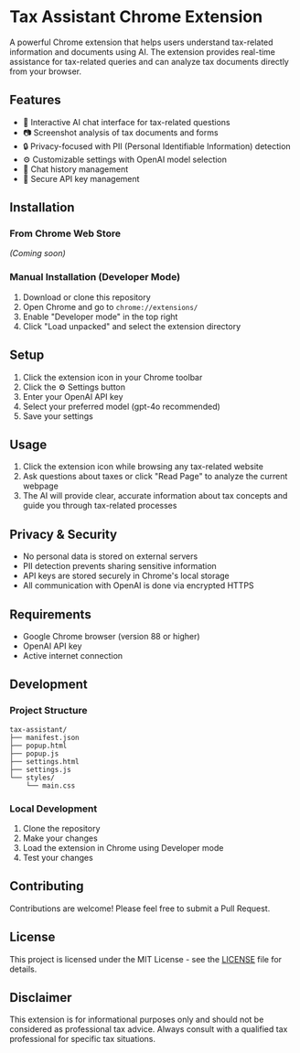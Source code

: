 # Tax Assistant Chrome Extension

A powerful Chrome extension that helps users understand tax-related information and documents using AI. The extension provides real-time assistance for tax-related queries and can analyze tax documents directly from your browser.

## Features

- 💬 Interactive AI chat interface for tax-related questions
- 📷 Screenshot analysis of tax documents and forms
- 🔒 Privacy-focused with PII (Personal Identifiable Information) detection
- ⚙️ Customizable settings with OpenAI model selection
- 📝 Chat history management
- 🔐 Secure API key management

## Installation

### From Chrome Web Store
*(Coming soon)*

### Manual Installation (Developer Mode)
1. Download or clone this repository
2. Open Chrome and go to `chrome://extensions/`
3. Enable "Developer mode" in the top right
4. Click "Load unpacked" and select the extension directory

## Setup

1. Click the extension icon in your Chrome toolbar
2. Click the ⚙️ Settings button
3. Enter your OpenAI API key
4. Select your preferred model (gpt-4o recommended)
5. Save your settings

## Usage

1. Click the extension icon while browsing any tax-related website
2. Ask questions about taxes or click "Read Page" to analyze the current webpage
3. The AI will provide clear, accurate information about tax concepts and guide you through tax-related processes

## Privacy & Security

- No personal data is stored on external servers
- PII detection prevents sharing sensitive information
- API keys are stored securely in Chrome's local storage
- All communication with OpenAI is done via encrypted HTTPS

## Requirements

- Google Chrome browser (version 88 or higher)
- OpenAI API key
- Active internet connection

## Development

### Project Structure
```
tax-assistant/
├── manifest.json
├── popup.html
├── popup.js
├── settings.html
├── settings.js
└── styles/
    └── main.css
```

### Local Development
1. Clone the repository
2. Make your changes
3. Load the extension in Chrome using Developer mode
4. Test your changes

## Contributing

Contributions are welcome! Please feel free to submit a Pull Request.

## License

This project is licensed under the MIT License - see the [LICENSE](LICENSE) file for details.

## Disclaimer

This extension is for informational purposes only and should not be considered as professional tax advice. Always consult with a qualified tax professional for specific tax situations. 